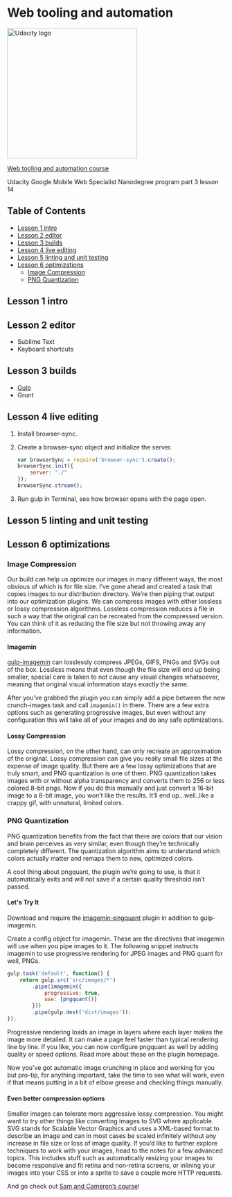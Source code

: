 # Web tooling and automation

<a href="https://www.udacity.com/">
  <img src="https://s3-us-west-1.amazonaws.com/udacity-content/rebrand/svg/logo.min.svg" width="300" alt="Udacity logo">
</a>

[Web tooling and automation course](https://www.udacity.com/course/web-tooling-automation--ud892)

Udacity Google Mobile Web Specialist Nanodegree program part 3 lesson 14

## Table of Contents <!-- omit in toc -->

- [Lesson 1 intro](#lesson-1-intro)
- [Lesson 2 editor](#lesson-2-editor)
- [Lesson 3 builds](#lesson-3-builds)
- [Lesson 4 live editing](#lesson-4-live-editing)
- [Lesson 5 linting and unit testing](#lesson-5-linting-and-unit-testing)
- [Lesson 6 optimizations](#lesson-6-optimizations)
  - [Image Compression](#image-compression)
  - [PNG Quantization](#png-quantization)

## Lesson 1 intro

## Lesson 2 editor

- Sublime Text
- Keyboard shortcuts

## Lesson 3 builds

- [Gulp](https://gulpjs.com/)
- Grunt

## Lesson 4 live editing

1. Install browser-sync.
2. Create a browser-sync object and initialize the server.

    ```js
    var browserSync = require('browser-sync').create();
    browserSync.init({
        server: "./"
    });
    browserSync.stream();
    ```

3. Run gulp in Terminal, see how browser opens with the page open.

## Lesson 5 linting and unit testing

## Lesson 6 optimizations

### Image Compression

Our build can help us optimize our images in many different ways, the most obvious of which is for file size. I’ve gone ahead and created a task that copies images to our distribution directory. We’re then piping that output into our optimization plugins. We can compress images with either lossless or lossy compression algorithms. Lossless compression reduces a file in such a way that the original can be recreated from the compressed version. You can think of it as reducing the file size but not throwing away any information.

#### Imagemin

[gulp-imagemin][gulp-imagemin] can losslessly compress JPEGs, GIFS, PNGs and SVGs out of the box. Lossless means that even though the file size will end up being smaller, special care is taken to not cause any visual changes whatsoever, meaning that original visual information stays exactly the same.

After you’ve grabbed the plugin you can simply add a pipe between the new crunch-images task and call `imagemin()` in there. There are a few extra options such as generating progressive images, but even without any configuration this will take all of your images and do any safe optimizations.

#### Lossy Compression

Lossy compression, on the other hand, can only recreate an approximation of the original. Lossy compression can give you really small file sizes at the expense of image quality. But there are a few lossy optimizations that are truly smart, and PNG quantization is one of them. PNG quantization takes images with or without alpha transparency and converts them to 256 or less colored 8-bit pngs. Now if you do this manually and just convert a 16-bit image to a 8-bit image, you won’t like the results. It’ll end up...well..like a crappy gif, with unnatural, limited colors.

### PNG Quantization

PNG quantization benefits from the fact that there are colors that our vision and brain perceives as very similar, even though they’re technically completely different. The quantization algorithm aims to understand which colors actually matter and remaps them to new, optimized colors.

A cool thing about pngquant, the plugin we’re going to use, is that it automatically exits and will not save if a certain quality threshold isn’t passed.

#### Let's Try It

Download and require the [imagemin-pngquant][imagemin-pngquant] plugin in addition to gulp-imagemin.

Create a config object for imagemin. These are the directives that imagemin will use when you pipe images to it. The following snippet instructs imagemin to use progressive rendering for JPEG images and PNG quant for well, PNGs.

```js
gulp.task('default', function() {
    return gulp.src('src/images/*')
        .pipe(imagemin({
            progressive: true,
            use: [pngquant()]
        }))
        .pipe(gulp.dest('dist/images'));
});
```

Progressive rendering loads an image in layers where each layer makes the image more detailed. It can make a page feel faster than typical rendering line by line. If you like, you can now configure pngquant as well by adding quality or speed options. Read more about these on the plugin homepage.

Now you’ve got automatic image crunching in place and working for you but pro-tip, for anything important, take the time to see what will work, even if that means putting in a bit of elbow grease and checking things manually.

#### Even better compression options

Smaller images can tolerate more aggressive lossy compression. You might want to try other things like converting images to SVG where applicable. SVG stands for Scalable Vector Graphics and uses a XML-based format to describe an image and can in most cases be scaled infinitely without any increase in file size or loss of image quality. If you’d like to further explore techniques to work with your images, head to the notes for a few advanced topics. This includes stuff such as automatically resizing your images to become responsive and fit retina and non-retina screens, or inlining your images into your CSS or into a sprite to save a couple more HTTP requests.

And go check out [Sam and Cameron’s course][responsive-images]!

[gulp-imagemin]: https://www.npmjs.com/package/gulp-imagemin
[imagemin-pngquant]: https://www.npmjs.com/package/imagemin-pngquant
[responsive-images]: https://www.udacity.com/course/responsive-images--ud882